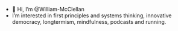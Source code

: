 - 👋 Hi, I’m @William-McClellan
- I’m interested in first principles and systems thinking, innovative democracy, longtermism, mindfulness, podcasts and running.



<!---
William-McClellan/William-McClellan is a ✨ special ✨ repository because its `README.md` (this file) appears on your GitHub profile.
You can click the Preview link to take a look at your changes.
--->
